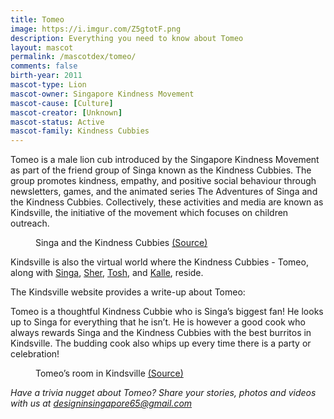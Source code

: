 ```yaml
---
title: Tomeo
image: https://i.imgur.com/Z5gtotF.png
description: Everything you need to know about Tomeo
layout: mascot
permalink: /mascotdex/tomeo/
comments: false
birth-year: 2011
mascot-type: Lion
mascot-owner: Singapore Kindness Movement
mascot-cause: [Culture]
mascot-creator: [Unknown]
mascot-status: Active
mascot-family: Kindness Cubbies
---
```


Tomeo is a male lion cub introduced by the Singapore Kindness Movement as part of the friend group of Singa known as the Kindness Cubbies. The group promotes kindness, empathy, and positive social behaviour through newsletters, games, and the animated series The Adventures of Singa and the Kindness Cubbies. Collectively, these activities and media are known as Kindsville, the initiative of the movement which focuses on children outreach.

<figure>
<img src="https://i.imgur.com/4WEuR6W.jpg" alt="">
<figcaption>Singa and the Kindness Cubbies <a href="https://www.facebook.com/11thprod/posts/pfbid03XWv41msNsfKKjNVVzPXcJpMF8V7WAGZD6mf1w4KXeV2dDG22xGWBiWdsWnbsB8Kl  " target="_blank">(Source)</a></figcaption>
</figure>

Kindsville is also the virtual world where the Kindness Cubbies - Tomeo, along with <a href="https://www.designinsingapore.com/mascotdex/singa/" target="_blank">Singa</a>, <a href="https://www.designinsingapore.com/mascotdex/sher/" target="_blank">Sher</a>, <a href="https://www.designinsingapore.com/mascotdex/tosh/" target="_blank">Tosh</a>, and <a href="https://www.designinsingapore.com/mascotdex/kalle/" target="_blank">Kalle</a>, reside.

The Kindsville website provides a write-up about Tomeo:

Tomeo is a thoughtful Kindness Cubbie who is Singa’s biggest fan! He looks up to Singa for everything that he isn’t. He is however a good cook who always rewards Singa and the Kindness Cubbies with the best burritos in Kindsville. The budding cook also whips up every time there is a party or celebration!

<figure>
<img src="https://i.imgur.com/AVEAb2X.png" alt="">
<figcaption>Tomeo’s room in Kindsville <a href="https://kindsville.kindness.sg/kindness-cubbie/tomeo/ " target="_blank">(Source)</a></figcaption>
</figure>


<i>Have a trivia nugget about Tomeo? Share your stories, photos and videos with us at designinsingapore65@gmail.com</i>

